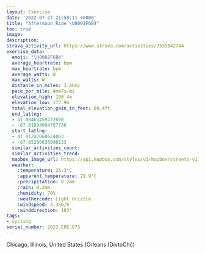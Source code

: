 ```yaml
---
layout: Exercise
date: '2022-07-27 21:58:11 +0000'
title: "Afternoon Ride \U0001F6B4"
toc: true
image:
description:
strava_activity_url: https://www.strava.com/activities/7539842744
exercise_data:
  emoji: "\U0001F6B4"
  average_heartrate: bpm
  max_heartrate: bpm
  average_watts: W
  max_watts: W
  distance_in_miles: 3.86mi
  pace_per_mile: 4m47s/mi
  elevation_high: 190.4m
  elevation_low: 177.9m
  total_elevation_gain_in_feet: 60.4ft
  end_latlng:
  - 41.88463459722698
  - -87.61894094757736
  start_latlng:
  - 41.91242060624063
  - -87.65280635096133
  similar_activities_count:
  similar_activities_trend:
  mapbox_image_url: https://api.mapbox.com/styles/v1/mapbox/streets-v11/static/path-5+787af2-1.0(s_y~F%60u~uOFRDACDCHBJABDD%40FN%3FHL%5E%3FTJv%40%3FRCLENBNIHHHBPEN%3FZIZJLALGh%40CBINAHBp%40IVFVOBO%40UEa%40%40yBCK%40GEq%40%3Fa%40Du%40BMDGNJ%60%40ADADFDClAKLBh%40EDBLCLOFYE%5DAcAOwA%40%5DFOCM%40_%40CIFi%40Bk%40AODa%40CK%3Fc%40F%5DDAAEG%3F%40GCIZEXFXCPBb%40O%5CH%60%40KHEDKB_%40E%7D%40BUAg%40Bc%40EQBu%40%3F%7BAEO%40c%40Ic%40Q%5BSQ%5DQAUzBeDb%40w%40T%5BXm%40n%40%7B%40Pe%40dAuA%5Eo%40l%40u%40f%40y%40Ne%40VW%5Cg%40DQJKP%5DVSR%5BVUFQ%5C_%40x%40sAh%40s%40JQDSEBAGG%40F%40TUz%40_BNm%40%40SMg%40GmA%3Fq%40EeABWN%5Df%40GRGH%40x%40Kl%40%3Fd%40GN%40XCf%40Df%40Cz%40Hh%40CJ%40JEd%40Cp%40%3FXEt%40CLB%60ABdAMZ%3Fr%40Ct%40DHCt%40BJCZAJCVAHJLG%7C%40C%60%40Hx%40M%5C%40LAlABFBJIZ%40%60%40GVBh%40A%5CG%60%40FBBVe%40FYEyEHQCHEK%40GGm%40PGDOMWAOB%7D%40CiAKHEG%40MLOHSLHF%3F%5EML%3FJAL%3FND%5EEZ%3FZFR%40FEdACf%40MLDv%40KVDHH%40Cl%40DDC%60%40Bx%40CB%3FDFb%40%40VEJEZ%40JC%5E%3FTDNCNGZBRHRAHIP%40h%40MxADLDR%3FZLD%3FAKb%40%3FZCFDXBP%3FHE~%40%3FVJ%5EIh%40W%5CHv%40ZAX%7C%40MFBf%40e%40%60%40Mh%40DHERCDB%60%40ARDl%40EHBFC~%40%40ZEJODPHBd%40_%40PGJKDGUUCIJKCYC_ABg%40CSJMEAKDAi%40%40LMGCECe%40IS%3FYIOj%40cERC%5DHTAAc%40Ua%40Gi%40Ti%40DERIIME%5DGQC_AEo%40%40Q%40q%40BSCZFCPKRS%40EAOBOVQYq%40G_%40%3FYEUSa%40CSIEI%5DQe%40Ms%40%3Fa%40R%5D%40QFE%3FOFK%40%3F%3F_%40BCJD%40GGOA_%40Ic%40Fy%40%3FQM%5D%40%5BAKDu%40PWHEMRQCTV%40HAi%40Qu%40BQWaA%40UEMGq%40%3Fo%40HYXi%40IYD%5BAKQx%40BYVAFERWDMJKBAF%40JIF%3F%3F%40DBD%3F%40GLAZ_%40%40Yl%40ENU%3FKDQAI%40IDED%5BC_%40F%7D%40C_AB_ACOKO%3F%5BCIBWAODGAM%3Fe%40FOCa%40CMKCABB%3FACf%40GL%40%3FFEDKEAGEEMk%40%3FSEG),pin-s-s+e5b22e(-87.65281,41.91242),pin-s-f+89ae00(-87.61895000000007,41.88462999999994)/auto/800x800?access_token=pk.eyJ1Ijoiam9zaGJlY2ttYW4iLCJhIjoiY205eWR2aDd1MWZ6djJrbXc4a3M0bWZleiJ9.XiG9OWkNcZk2QzjJbxLB4A
  weather:
    :temperature: 26.3°C
    :apparent_temperature: 29.9°C
    :precipitation: 0.2mm
    :rain: 0.2mm
    :humidity: 70%
    :weathercode: Light drizzle
    :windspeed: 3.3km/h
    :winddirection: 103°
tags:
- cycling
serial_number: 2022.ERE.075
---
```

Chicago, Illinois, United States (Orleans (DivtoChi))
